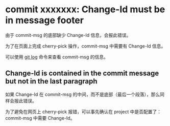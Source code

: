 # commit xxxxxxx: Change-Id must be in message footer

由于 commit-msg 的底部缺少 Change-Id 信息，会报此错误。

为了在页面上完成 cherry-pick 操作，commit-msg 中需要有 Change-Id 信息。

可以使用 [git log](http://www.kernel.org/pub/software/scm/git/docs/git-log.html) 命令来查看 commit-msg 的信息。


## Change-Id is contained in the commit message but not in the last paragraph

如果 Change-Id 在 commit-msg 的中间，而不是底部（最后一个段落），那么同样会报此错误。

为了避免在网页上 cherry-pick 报错，可以事先确认在 project 中是否配置了：commit-msg 中需要 Change-Id。

